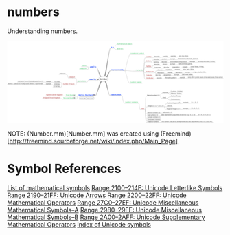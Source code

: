 numbers
=======

Understanding numbers.

![alt text](https://github.com/amitkr/numbers/blob/master/out/Number.png "Numbers memory map")

NOTE: (Number.mm)[Number.mm] was created using (Freemind)[http://freemind.sourceforge.net/wiki/index.php/Main_Page]

Symbol References
=================
[List of mathematical symbols](https://en.wikipedia.org/wiki/List_of_mathematical_symbols)
[Range 2100–214F: Unicode Letterlike Symbols](http://www.unicode.org/charts/PDF/U2100.pdf)
[Range 2190–21FF: Unicode Arrows](http://www.unicode.org/charts/PDF/U2190.pdf)
[Range 2200–22FF: Unicode Mathematical Operators](http://www.unicode.org/charts/PDF/U2200.pdf)
[Range 27C0–27EF: Unicode Miscellaneous Mathematical Symbols–A](http://www.unicode.org/charts/PDF/U27C0.pdf)
[Range 2980–29FF: Unicode Miscellaneous Mathematical Symbols–B](http://www.unicode.org/charts/PDF/U2980.pdf)
[Range 2A00–2AFF: Unicode Supplementary Mathematical Operators](http://www.unicode.org/charts/PDF/U2A00.pdf)
[Index of Unicode symbols](http://www.unicode.org/charts/#symbols)
